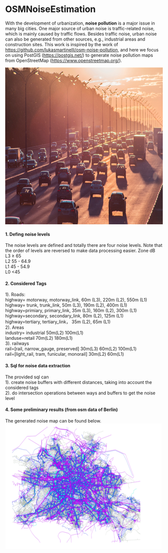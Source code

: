 # OSMNoiseEstimation
With the development of urbanization, **noise pollution** is a major issue in many big cities. One major source of urban noise is traffic-related noise, which is mainly caused by traffic flows. Besides traffic noise, urban noise can also be generated from other sources, e.g., industrial areas and construction sites. This work is inspired by the work of https://github.com/lukasmartinelli/osm-noise-pollution, and here we focus on using PostGIS (https://postgis.net/) to generate noise pollution maps from OpenStreetMap (https://www.openstreetmap.org/).  

<img width="600" height="500"  src="https://github.com/wzy19840102/OSMNoiseEstimation/blob/main/fig/noise.jpg" />

####  1. Defing noise levels
The noise levels are defined 
and totally there are four noise levels. Note that the order of levels are reversed to make data processing easier.
Zone dB <br>
L3 ≥ 65 <br>
L2 55 - 64.9 <br>
L1 45 - 54.9 <br>
L0 <45 <br>

####  2. Considered Tags
1\). Roads: <br>
highway= motorway, motorway_link, 60m (L3), 220m (L2), 550m (L1) <br>
highway= trunk, trunk_link, 50m (L3), 190m (L2), 400m (L1) <br>
highway=primiary, primary_link, 35m (L3), 160m (L2), 300m (L1) <br>
highway=secondary, secondary_link, 80m (L2), 125m (L1) <br>
highway=tertiary, tertiary_link， 35m (L2), 65m (L1) <br>
2\). Areas <br>
industry= industrial 50m(L2) 100m(L1) <br>
landuse=retail 70m(L2) 180m(L1) <br>
3\). railways <br>
rail=[rail, narrow_gauge, preserved] 30m(L3) 60m(L2) 100m(L1) <br>
rail=[light_rail, tram, funicular, monorail] 30m(L2) 60m(L1) <br>

#### 3. Sql for noise data extraction
The provided sql can  <br>
1). create noise buffers with different distances, taking into account the considered tags  <br>
2). do intersection operations between ways and buffers to get the noise level  <br>

#### 4. Some preliminary results (from osm data of Berlin)
The generated noise map can be found below.
<img width="500" height="400"  src="https://github.com/wzy19840102/OSMNoiseEstimation/blob/main/fig/berlin.PNG" />
